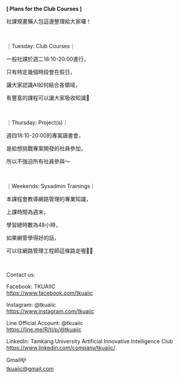 **[ Plans for the Club Courses ]**

社課規畫懶人包這邊整理給大家囉！

&nbsp;

｜Tuesday: Club Courses｜

一般社課於週二18:10-20:00進行，

只有特定幾個時段會在假日，

讓大家認識AI如何結合各領域，

有豐富的課程可以讓大家吸收知識📖

&nbsp;

｜Thursday: Project(s)｜

週四18:10-20:00的專案讀書會，

是給想挑戰專案開發的社員參加，

所以不強迫所有社員參與～

&nbsp;

｜Weekends: Sysadmin Trainings｜

本課程會教導網路管理的專業知識，

上課時間為週末，

學習總時數為48小時，

如果網管學得好的話，

可以往網路管理工程師這條路走喔👨‍💻

&nbsp;

Contact us:

Facebook: TKUAIIC <br />https://www.facebook.com/tkuaiic

Instagram: @tkuaiic <br />https://www.instagram.com/tkuaiic

Line Official Account: @tkuaiic <br />https://line.me/R/ti/p/@tkuaiic

LinkedIn: Tamkang University Artificial Innovative Intelligence Club <br />https://www.linkedin.com/company/tkuaiic/

Gmail📪 <br />tkuaiic@gmail.com
